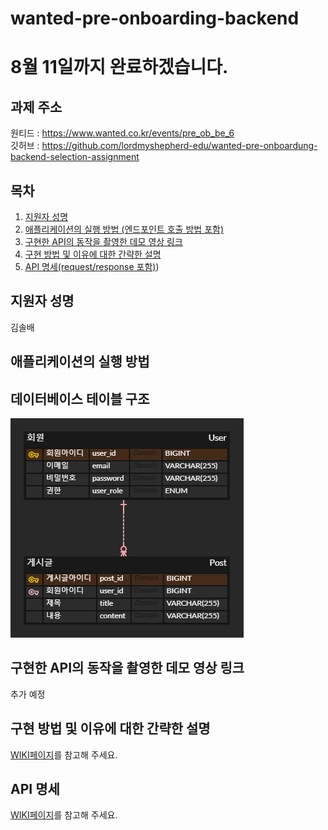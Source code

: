 ﻿# wanted-pre-onboarding-backend

# 8월 11일까지 완료하겠습니다.

## 과제 주소
원티드 : https://www.wanted.co.kr/events/pre_ob_be_6 <br/>
깃허브 : https://github.com/lordmyshepherd-edu/wanted-pre-onboardung-backend-selection-assignment

## 목차
1. [지원자 성명](#지원자-성명)
2. [애플리케이션의 실행 방법 (엔드포인트 호출 방법 포함)](#애플리케이션의-실행-방법)
3. [구현한 API의 동작을 촬영한 데모 영상 링크](#구현한-api의-동작을-촬영한-데모-영상-링크)
4. [구현 방법 및 이유에 대한 간략한 설명](#구현-방법-및-이유에-대한-간략한-설명)
5. [API 명세(request/response 포함)](#api-명세))


## 지원자 성명
김솔배 

## 애플리케이션의 실행 방법



## 데이터베이스 테이블 구조
![img.png](img.png)

## 구현한 API의 동작을 촬영한 데모 영상 링크


추가 예정

## 구현 방법 및 이유에 대한 간략한 설명

[WIKI페이지](https://github.com/ReadnThink/wanted-pre-onboarding-backend/wiki/%EA%B5%AC%ED%98%84-%EB%B0%A9%EB%B2%95-%EB%B0%8F-%EC%9D%B4%EC%9C%A0%EC%97%90-%EB%8C%80%ED%95%9C-%EA%B0%84%EB%9E%B5%ED%95%9C-%EC%84%A4%EB%AA%85)를 참고해 주세요.

## API 명세

[WIKI페이지](https://github.com/ReadnThink/wanted-pre-onboarding-backend/wiki/API-%EB%AA%85%EC%84%B8(request-response-%ED%8F%AC%ED%95%A8))를 참고해 주세요.
